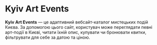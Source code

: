﻿# **Kyiv Art Events**
 **Kyiv Art Events** — це адаптивний вебсайт-каталог мистецьких подій Києва.
 За допомогою цього сайт, користувач може переглядати певні арт-події в Києві, читати їхній опис, купувати чи бронювати квитки, фільтрувати для себе за датою та ціною.
 


